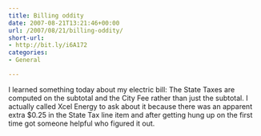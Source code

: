 ```yaml
---
title: Billing oddity
date: 2007-08-21T13:21:46+00:00
url: /2007/08/21/billing-oddity/
short-url:
- http://bit.ly/i6A172
categories:
- General

---
```

<div class='microid-mailto+http:sha1:15a8d7f8d84f70bed22b7d36559c10ed24f183e7'>

I learned something today about my electric bill: The State Taxes are computed on the subtotal and the City Fee rather than just the subtotal. I actually called Xcel Energy to ask about it because there was an apparent extra $0.25 in the State Tax line item and after getting hung up on the first time got someone helpful who figured it out.

